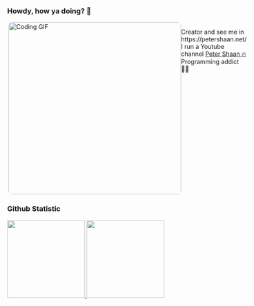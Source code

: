 <h3>Howdy, how ya doing? 🙌</h3>
<div style="display: flex; align-items: flex-start; justify-content: space-between;">
  <img align="right" src="https://media.giphy.com/media/v1.Y2lkPTc5MGI3NjExcHM3b2QyNDMxdWFkamx0eXJta2VmNnU3dWRscmYzd216cGRrdWR6aSZlcD12MV9naWZzX3NlYXJjaCZjdD1n/Ws6T5PN7wHv3cY8xy8/giphy.gif"
       alt="Coding GIF"
       width="400"
       style="border-radius: 8px;" />
 <ul style="list-style: none; padding-left: 0;">
	<li>Creator and see me in https://petershaan.net/</li>
	<li>I run a Youtube channel <a href="https://www.youtube.com/@petershaan_">Peter Shaan 🔥</a></li>
	<li>Programming addict 👨‍💻</li>
</ul>

</div>

### Github Statistic
<p>
<a href="https://github.com/petershaan12">
  <img height="180em" src="https://github-readme-stats-eight-theta.vercel.app/api?username=petershaan12&show_icons=true&theme=algolia&include_all_commits=true&count_private=true"/>
  <img height="180em" src="https://github-readme-stats-eight-theta.vercel.app/api/top-langs/?username=petershaan12&layout=compact&langs_count=8&theme=algolia"/>
</a>
</p>


<!--
**developedbyed/developedbyed** is a ✨ _special_ ✨ repository because its `README.md` (this file) appears on your GitHub profile.

Here are some ideas to get you started:

- 🔭 I’m currently working on ...
- 🌱 I’m currently learning ...
- 👯 I’m looking to collaborate on ...
- 🤔 I’m looking for help with ...
- 💬 Ask me about ...
- 📫 How to reach me: ...
- 😄 Pronouns: ...
- ⚡ Fun fact: ...
-->
